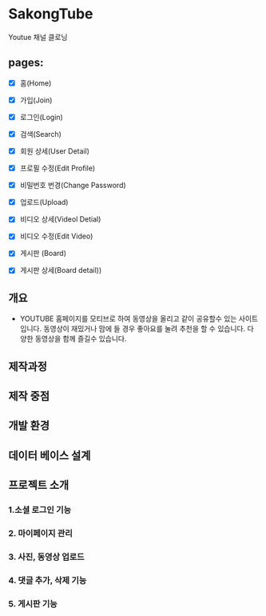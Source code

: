 # SakongTube

Youtue 채널 클로닝

## pages:

- [x] 홈(Home)
- [x] 가입(Join)
- [x] 로그인(Login)
- [x] 검색(Search)
- [x] 회원 상세(User Detail)
- [x] 프로필 수정(Edit Profile)
- [x] 비밀번호 번경(Change Password)
- [x] 업로드(Upload)
- [x] 비디오 상세(Videol Detial)
- [x] 비디오 수정(Edit Video)
- [x] 게시판 (Board)
- [x] 게시판 상세(Board detail))


## 개요
* YOUTUBE 홈페이지를 모티브로 하여 동영상을 올리고 같이 공유할수 있는 사이트 입니다.
동영상이 재밌거나 맘에 들 경우 좋아요를 눌려 추천을 할 수 있습니다. 다양한 동영상을 
함께 즐길수 있습니다.

## 제작과정

## 제작 중점

## 개발 환경

## 데이터 베이스 설계

## 프로젝트 소개

### 1.소셜 로그인 기능 

### 2. 마이페이지 관리

### 3. 사진, 동영상 업로드

### 4. 댓글 추가, 삭제 기능

### 5. 게시판 기능